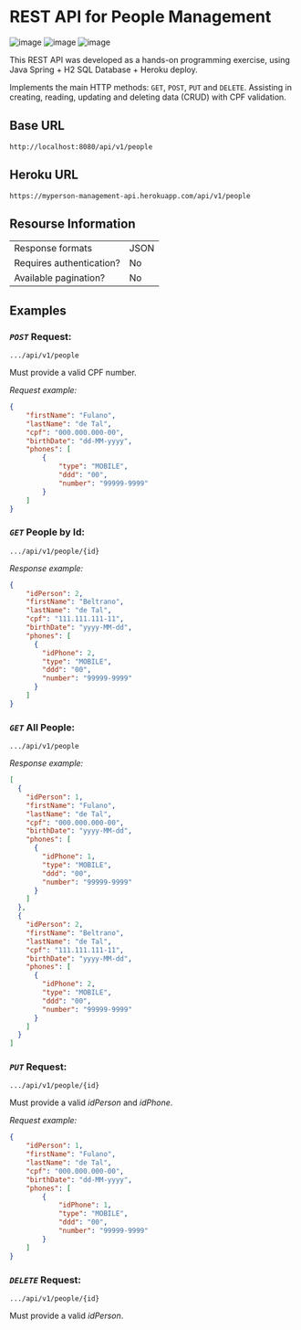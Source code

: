 # REST API for People Management

![image](https://img.shields.io/badge/Java-ED8B00?style=for-the-badge&logo=java&logoColor=white) ![image](https://img.shields.io/badge/Spring-6DB33F?style=for-the-badge&logo=spring&logoColor=white) ![image](https://img.shields.io/badge/Heroku-430098?style=for-the-badge&logo=heroku&logoColor=white)

This REST API was developed as a hands-on programming exercise, using Java Spring + H2 SQL Database + Heroku deploy.

Implements the main HTTP methods: <code>GET</code>, <code>POST</code>, <code>PUT</code> and <code>DELETE</code>. Assisting in creating, reading, updating and deleting data (CRUD) with CPF validation. 

## Base URL

    http://localhost:8080/api/v1/people

## Heroku URL

    https://myperson-management-api.herokuapp.com/api/v1/people

## Resourse Information

<table>
 <tr>
  <td>
    Response formats
  </td>
  <td>
    JSON
  </td>
 </tr>
 <tr>
  <td>
    Requires authentication?
  </td>
  <td>
    No
  </td>
 </tr>
 <tr>
  <td>
    Available pagination?
  </td>
  <td>
    No
  </td>
 </tr>
</table>

## Examples

### <code>***POST***</code> Request:

    .../api/v1/people

Must provide a valid CPF number.

*Request example:*
```json
{
    "firstName": "Fulano",
    "lastName": "de Tal",
    "cpf": "000.000.000-00",
    "birthDate": "dd-MM-yyyy",
    "phones": [
        {
            "type": "MOBILE",
            "ddd": "00",
            "number": "99999-9999"
        }
    ]
}
```

### <code>***GET***</code> People by Id:

    .../api/v1/people/{id}

*Response example:*
```json
{
    "idPerson": 2,
    "firstName": "Beltrano",
    "lastName": "de Tal",
    "cpf": "111.111.111-11",
    "birthDate": "yyyy-MM-dd",
    "phones": [
      {
        "idPhone": 2,
        "type": "MOBILE",
        "ddd": "00",
        "number": "99999-9999"
      }
    ]
}
```

### <code>***GET***</code> All People:

    .../api/v1/people

*Response example:*
```json
[
  {
    "idPerson": 1,
    "firstName": "Fulano",
    "lastName": "de Tal",
    "cpf": "000.000.000-00",
    "birthDate": "yyyy-MM-dd",
    "phones": [
      {
        "idPhone": 1,
        "type": "MOBILE",
        "ddd": "00",
        "number": "99999-9999"
      }
    ]
  },
  {
    "idPerson": 2,
    "firstName": "Beltrano",
    "lastName": "de Tal",
    "cpf": "111.111.111-11",
    "birthDate": "yyyy-MM-dd",
    "phones": [
      {
        "idPhone": 2,
        "type": "MOBILE",
        "ddd": "00",
        "number": "99999-9999"
      }
    ]
  }
]
```

### <code>***PUT***</code> Request:

    .../api/v1/people/{id}

Must provide a valid *idPerson* and *idPhone*.

*Request example:*
```json
{
    "idPerson": 1,
    "firstName": "Fulano",
    "lastName": "de Tal",
    "cpf": "000.000.000-00",
    "birthDate": "dd-MM-yyyy",
    "phones": [
        {
            "idPhone": 1,
            "type": "MOBILE",
            "ddd": "00",
            "number": "99999-9999"
        }
    ]
}
```

### <code>***DELETE***</code> Request:

    .../api/v1/people/{id}

Must provide a valid *idPerson*.

